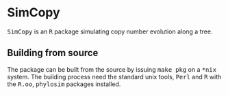 SimCopy
=======

<tt>SimCopy</tt> is an <tt>R</tt> package simulating copy number evolution along a tree. 

Building from source
------------------------

The package can be built from the source by issuing <tt>make pkg</tt> on a <tt>*nix</tt> system. The building process need the standard unix tools, <tt>Perl</tt> and <tt>R</tt> with the  <tt>R.oo</tt>, <tt>phylosim</tt> packages installed.

